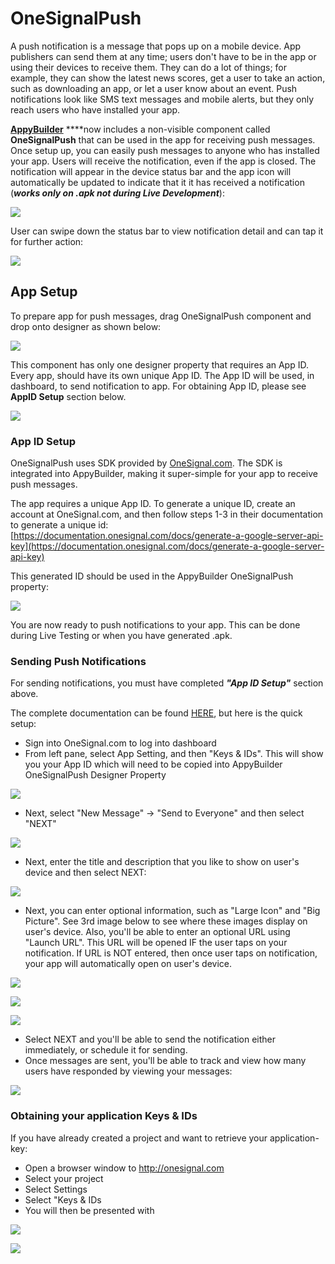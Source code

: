 # OneSignalPush

A push notification is a message that pops up on a mobile device. App publishers can send them at any time; users don't have to be in the app or using their devices to receive them. They can do a lot of things; for example, they can show the latest news scores, get a user to take an action, such as downloading an app, or let a user know about an event. Push notifications look like SMS text messages and mobile alerts, but they only reach users who have installed your app.

[**AppyBuilder**](http://AppyBuilder.com) ****now includes a non-visible component called **OneSignalPush** that can be used in the app for receiving push messages. Once setup up, you can easily push messages to anyone who has installed your app. Users will receive the notification, even if the app is closed. The notification will appear in the device status bar and the app icon will automatically be updated to indicate that it it has received a notification \(_**works only on .apk not during Live Development**_\):

![](../../../.gitbook/assets/push2.png)

User can swipe down the status bar to view notification detail and can tap it for further action:

![](../../../.gitbook/assets/push1.png)

## App Setup

To prepare app for push messages, drag OneSignalPush component and drop onto designer as shown below:

![](../../../.gitbook/assets/push3.png)

This component has only one designer property that requires an App ID. Every app, should have its own unique App ID. The App ID will be used, in dashboard, to send notification to app. For obtaining App ID, please see **AppID Setup** section below.

![](../../../.gitbook/assets/push4.png)

### App ID Setup

OneSignalPush uses SDK provided by [OneSignal.com](http://onesignal.com). The SDK is integrated into AppyBuilder, making it super-simple for your app to receive push messages.

The app requires a unique App ID. To generate a unique ID, create an account at OneSignal.com, and then follow steps 1-3 in their documentation to generate a unique id: [https://documentation.onesignal.com/docs/generate-a-google-server-api-key](https://documentation.onesignal.com/docs/generate-a-google-server-api-key)

This generated ID should be used in the AppyBuilder OneSignalPush property:

![](../../../.gitbook/assets/push4.png)

You are now ready to push notifications to your app. This can be done during Live Testing or when you have generated .apk.

### Sending Push Notifications

For sending notifications, you must have completed _**"App ID Setup"**_ section above.

The complete documentation can be found [HERE](https://documentation.onesignal.com/docs/sending-notifications), but here is the quick setup:

* Sign into OneSignal.com to log into dashboard
* From left pane, select App Setting, and then "Keys & IDs". This will show you your App ID which will need to be copied into AppyBuilder OneSignalPush Designer Property

![](../../../.gitbook/assets/push5.png)

* Next, select "New Message" -&gt; "Send to Everyone" and then select "NEXT"

![](../../../.gitbook/assets/push6.png)

* Next, enter the title and description that you like to show on user's device and then select NEXT:

![](../../../.gitbook/assets/push7.png)

* Next, you can enter optional information, such as "Large Icon" and "Big Picture". See 3rd image below to see where these images display on user's device. Also, you'll be able to enter an optional URL using "Launch URL". This URL will be opened IF the user taps on your notification. If URL is NOT entered, then once user taps on notification, your app will automatically open on user's device.

![](../../../.gitbook/assets/push8.png)

![](../../../.gitbook/assets/push9.png)

![](../../../.gitbook/assets/push1.png)

* Select NEXT and you'll be able to send the notification either immediately, or schedule it for sending. 
* Once messages are sent, you'll be able to track and view how many users have responded by viewing your messages:

![](../../../.gitbook/assets/push10.png)



### **Obtaining your application Keys & IDs**

If you have already created a project and want to retrieve your application-key:

* Open a browser window to http://onesignal.com
* Select your project
* Select Settings
* Select "Keys & IDs
* You will then be presented with 

![](../../../.gitbook/assets/image%20%2833%29.png)

![](../../../.gitbook/assets/image%20%285%29.png)

